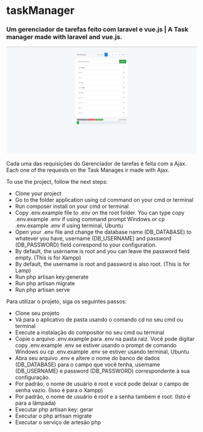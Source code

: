 # taskManager
### Um gerenciador de tarefas feito com laravel e vue.js | A Task manager made with laravel and vue.js.

![alt text](https://github.com/rafaelherbert/laravel-vue/blob/master/Captura%20de%20Tela%20(334).png)

Cada uma das requisições do Gerenciador de tarefas é feita com a Ajax.
Each one of the requests on the Task Manages ir made with Ajax.

To use the project, follow the next steps:
 
- Clone your project
- Go to the folder application using cd command on your cmd or terminal
- Run composer install on your cmd or terminal
- Copy .env.example file to .env on the root folder. You can type copy .env.example .env if using command prompt Windows or cp .env.example .env if using terminal, Ubuntu
- Open your .env file and change the database name (DB_DATABASE) to whatever you have, username (DB_USERNAME) and password  (DB_PASSWORD) field correspond to your configuration.
- By default, the username is root and you can leave the password field empty. (This is for Xampp)
- By default, the username is root and password is also root. (This is for Lamp)
- Run php artisan key:generate
- Run php artisan migrate
- Run php artisan serve

Para utilizar o projeto, siga os seguintes passos:

- Clone seu projeto
- Vá para o aplicativo de pasta usando o comando cd no seu cmd ou terminal
- Execute a instalação do compositor no seu cmd ou terminal
- Copie o arquivo .env.example para .env na pasta raiz. Você pode digitar copy .env.example .env se estiver usando o prompt de comando Windows ou cp .env.example .env se estiver usando terminal, Ubuntu
- Abra seu arquivo .env e altere o nome do banco de dados (DB_DATABASE) para o campo que você tenha, username (DB_USERNAME) e password (DB_PASSWORD) correspondente à sua configuração.
- Por padrão, o nome de usuário é root e você pode deixar o campo de senha vazio. (Isso é para o Xampp)
- Por padrão, o nome de usuário é root e a senha também é root. (Isto é para a lâmpada)
- Executar php artisan key: gerar
- Executar o php artisan migrate
- Executar o serviço de artesão php
